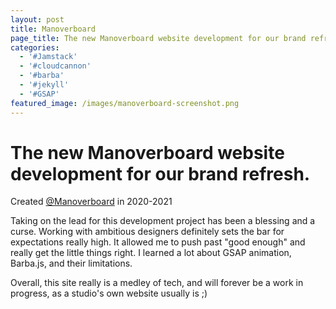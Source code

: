 ```yaml
---
layout: post
title: Manoverboard
page_title: The new Manoverboard website development for our brand refresh.
categories:
  - '#Jamstack'
  - '#cloudcannon'
  - '#barba'
  - '#jekyll'
  - '#GSAP'
featured_image: /images/manoverboard-screenshot.png
---
```

# The new Manoverboard website development for our brand refresh.

Created [@Manoverboard](https://manoverboard.com) in 2020-2021

Taking on the lead for this development project has been a blessing and a curse. Working with ambitious designers definitely sets the bar for expectations really high. It allowed me to push past "good enough" and really get the little things right. I learned a lot about GSAP animation, Barba.js, and their limitations.

Overall, this site really is a medley of tech, and will forever be a work in progress, as a studio's own website usually is ;)
